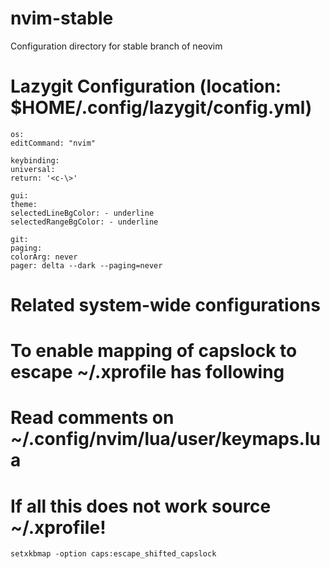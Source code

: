 # nvim-stable

Configuration directory for stable branch of neovim

# Lazygit Configuration (location: $HOME/.config/lazygit/config.yml)

```
os:
editCommand: "nvim"

keybinding:
universal:
return: '<c-\>'

gui:
theme:
selectedLineBgColor: - underline
selectedRangeBgColor: - underline

git:
paging:
colorArg: never
pager: delta --dark --paging=never

```
# Related system-wide configurations
# To enable mapping of capslock to escape ~/.xprofile has following
# Read comments on ~/.config/nvim/lua/user/keymaps.lua
# If all this does not work source ~/.xprofile!
```
setxkbmap -option caps:escape_shifted_capslock

```
